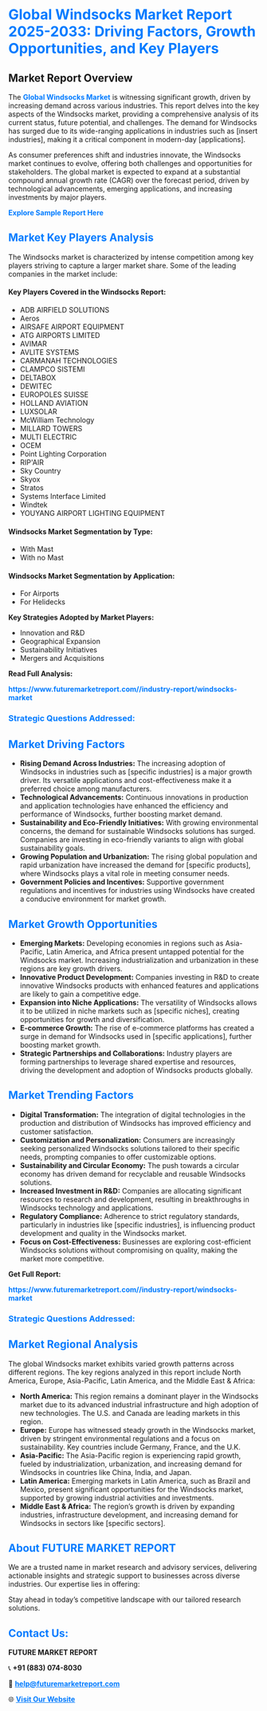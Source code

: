 <h1 style="color: #007BFF;">Global Windsocks Market Report 2025-2033: Driving Factors, Growth Opportunities, and Key Players</h1>

<section id="overview">
<h2>Market Report Overview</h2>
<p>The <a href="https://www.futuremarketreport.com//industry-report/windsocks-market" style="color: #007BFF; text-decoration: none;"><strong>Global Windsocks Market</strong></a> is witnessing significant growth, driven by increasing demand across various industries. This report delves into the key aspects of the Windsocks market, providing a comprehensive analysis of its current status, future potential, and challenges. The demand for Windsocks has surged due to its wide-ranging applications in industries such as [insert industries], making it a critical component in modern-day [applications].</p>
<p>As consumer preferences shift and industries innovate, the Windsocks market continues to evolve, offering both challenges and opportunities for stakeholders. The global market is expected to expand at a substantial compound annual growth rate (CAGR) over the forecast period, driven by technological advancements, emerging applications, and increasing investments by major players.</p>
</section>

<section id="overview">
<p><a href="https://www.futuremarketreport.com//request-sample/reportId=48498" style="color: #007BFF; text-decoration: none;"><strong>Explore Sample Report Here</strong></a></p>
</section>

<section id="key-players">
<h2 style="color: #007BFF;">Market Key Players Analysis</h2>
<p>The Windsocks market is characterized by intense competition among key players striving to capture a larger market share. Some of the leading companies in the market include:</p>
<h4>Key Players Covered in the Windsocks Report:</h4>
<ul><li>ADB AIRFIELD SOLUTIONS</li><li>Aeros</li><li>AIRSAFE AIRPORT EQUIPMENT</li><li>ATG AIRPORTS LIMITED</li><li>AVIMAR</li><li>AVLITE SYSTEMS</li><li>CARMANAH TECHNOLOGIES</li><li>CLAMPCO SISTEMI</li><li>DELTABOX</li><li>DEWITEC</li><li>EUROPOLES SUISSE</li><li>HOLLAND AVIATION</li><li>LUXSOLAR</li><li>McWilliam Technology</li><li>MILLARD TOWERS</li><li>MULTI ELECTRIC</li><li>OCEM</li><li>Point Lighting Corporation</li><li>RIP&#039;AIR</li><li>Sky Country</li><li>Skyox</li><li>Stratos</li><li>Systems Interface Limited</li><li>Windtek</li><li>YOUYANG AIRPORT LIGHTING EQUIPMENT</li></ul>
<h4>Windsocks Market Segmentation by Type:</h4>
<ul><li>With Mast</li><li>With no Mast</li></ul>

<h4>Windsocks Market Segmentation by Application:</h4>
<ul><li>For Airports</li><li>For Helidecks</li></ul>
<p><strong>Key Strategies Adopted by Market Players:</strong></p>
<ul>
<li>Innovation and R&D</li>
<li>Geographical Expansion</li>
<li>Sustainability Initiatives</li>
<li>Mergers and Acquisitions</li>
</ul>
</section>

<section>
<p><strong>Read Full Analysis: </strong></p><a href="https://www.futuremarketreport.com//industry-report/windsocks-market" style="color: #007BFF; text-decoration: none;"><strong>https://www.futuremarketreport.com//industry-report/windsocks-market</strong></a>
<h3 style="color: #007BFF;">Strategic Questions Addressed:</h3>
</section>

<section id="driving-factors">
<h2 style="color: #007BFF;">Market Driving Factors</h2>
<ul>
<li><strong>Rising Demand Across Industries:</strong> The increasing adoption of Windsocks in industries such as [specific industries] is a major growth driver. Its versatile applications and cost-effectiveness make it a preferred choice among manufacturers.</li>
<li><strong>Technological Advancements:</strong> Continuous innovations in production and application technologies have enhanced the efficiency and performance of Windsocks, further boosting market demand.</li>
<li><strong>Sustainability and Eco-Friendly Initiatives:</strong> With growing environmental concerns, the demand for sustainable Windsocks solutions has surged. Companies are investing in eco-friendly variants to align with global sustainability goals.</li>
<li><strong>Growing Population and Urbanization:</strong> The rising global population and rapid urbanization have increased the demand for [specific products], where Windsocks plays a vital role in meeting consumer needs.</li>
<li><strong>Government Policies and Incentives:</strong> Supportive government regulations and incentives for industries using Windsocks have created a conducive environment for market growth.</li>
</ul>
</section>

<section id="growth-opportunities">
<h2 style="color: #007BFF;">Market Growth Opportunities</h2>
<ul>
<li><strong>Emerging Markets:</strong> Developing economies in regions such as Asia-Pacific, Latin America, and Africa present untapped potential for the Windsocks market. Increasing industrialization and urbanization in these regions are key growth drivers.</li>
<li><strong>Innovative Product Development:</strong> Companies investing in R&D to create innovative Windsocks products with enhanced features and applications are likely to gain a competitive edge.</li>
<li><strong>Expansion into Niche Applications:</strong> The versatility of Windsocks allows it to be utilized in niche markets such as [specific niches], creating opportunities for growth and diversification.</li>
<li><strong>E-commerce Growth:</strong> The rise of e-commerce platforms has created a surge in demand for Windsocks used in [specific applications], further boosting market growth.</li>
<li><strong>Strategic Partnerships and Collaborations:</strong> Industry players are forming partnerships to leverage shared expertise and resources, driving the development and adoption of Windsocks products globally.</li>
</ul>
</section>

<section id="trending-factors">
<h2 style="color: #007BFF;">Market Trending Factors</h2>
<ul>
<li><strong>Digital Transformation:</strong> The integration of digital technologies in the production and distribution of Windsocks has improved efficiency and customer satisfaction.</li>
<li><strong>Customization and Personalization:</strong> Consumers are increasingly seeking personalized Windsocks solutions tailored to their specific needs, prompting companies to offer customizable options.</li>
<li><strong>Sustainability and Circular Economy:</strong> The push towards a circular economy has driven demand for recyclable and reusable Windsocks solutions.</li>
<li><strong>Increased Investment in R&D:</strong> Companies are allocating significant resources to research and development, resulting in breakthroughs in Windsocks technology and applications.</li>
<li><strong>Regulatory Compliance:</strong> Adherence to strict regulatory standards, particularly in industries like [specific industries], is influencing product development and quality in the Windsocks market.</li>
<li><strong>Focus on Cost-Effectiveness:</strong> Businesses are exploring cost-efficient Windsocks solutions without compromising on quality, making the market more competitive.</li>
</ul>
</section>

<section>
<p><strong>Get Full Report: </strong></p><a href="https://www.futuremarketreport.com//industry-report/windsocks-market" style="color: #007BFF; text-decoration: none;"><strong>https://www.futuremarketreport.com//industry-report/windsocks-market</strong></a>
<h3 style="color: #007BFF;">Strategic Questions Addressed:</h3>
</section>


<section id="regional-analysis">
<h2 style="color: #007BFF;">Market Regional Analysis</h2>
<p>The global Windsocks market exhibits varied growth patterns across different regions. The key regions analyzed in this report include North America, Europe, Asia-Pacific, Latin America, and the Middle East & Africa:</p>
<ul>
<li><strong>North America:</strong> This region remains a dominant player in the Windsocks market due to its advanced industrial infrastructure and high adoption of new technologies. The U.S. and Canada are leading markets in this region.</li>
<li><strong>Europe:</strong> Europe has witnessed steady growth in the Windsocks market, driven by stringent environmental regulations and a focus on sustainability. Key countries include Germany, France, and the U.K.</li>
<li><strong>Asia-Pacific:</strong> The Asia-Pacific region is experiencing rapid growth, fueled by industrialization, urbanization, and increasing demand for Windsocks in countries like China, India, and Japan.</li>
<li><strong>Latin America:</strong> Emerging markets in Latin America, such as Brazil and Mexico, present significant opportunities for the Windsocks market, supported by growing industrial activities and investments.</li>
<li><strong>Middle East & Africa:</strong> The region’s growth is driven by expanding industries, infrastructure development, and increasing demand for Windsocks in sectors like [specific sectors].</li>
</ul>
</section>

<footer>
<h2 style="color: #007BFF;">About FUTURE MARKET REPORT</h2>
<p>We are a trusted name in market research and advisory services, delivering actionable insights and strategic support to businesses across diverse industries. Our expertise lies in offering:</p>

<p>Stay ahead in today’s competitive landscape with our tailored research solutions.</p>

<h2 style="color: #007BFF;">Contact Us:</h2>
<p><strong>FUTURE MARKET REPORT</strong></p>
<p>📞 <strong>+91 (883) 074-8030</strong></p>
<p>📧 <strong><a href="mailto:help@futuremarketreport.com" style="color: #007BFF;">help@futuremarketreport.com</a></strong></p>
<p>🌐 <strong><a href="https://www.futuremarketreport.com/" style="color: #007BFF;">Visit Our Website</a></strong></p>
</footer>